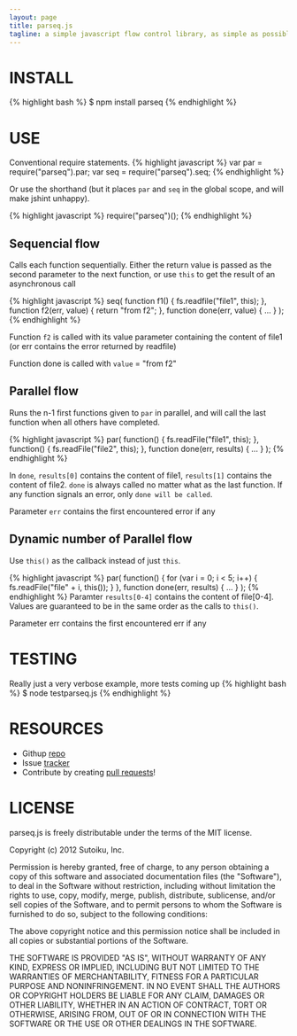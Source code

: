 ```yaml
---
layout: page
title: parseq.js
tagline: a simple javascript flow control library, as simple as possible, but no simpler.
---
```

# INSTALL
{% highlight bash %}
$ npm install parseq
{% endhighlight %}

# USE

Conventional require statements.
{% highlight javascript %}
var par = require("parseq").par;
var seq = require("parseq").seq;
{% endhighlight %}

Or use the shorthand (but it places `par` and `seq` in the global scope, and will make jshint unhappy).

{% highlight javascript %}
require("parseq")();
{% endhighlight %}

## Sequencial flow
Calls each function sequentially.  Either the return value is passed as the second parameter to the next function, or
use `this` to get the result of an asynchronous call

{% highlight javascript %}
seq(
  function f1() {
    fs.readfile("file1", this);
  }, function f2(err, value) {
    return "from f2";
  }, function done(err, value) {
    ...
  }
);
{% endhighlight %}

Function `f2` is called with its value parameter containing the content of file1 (or err contains the error returned by readfile)

Function done is called with `value` = "from f2"

## Parallel flow

Runs the n-1 first functions given to `par` in parallel, and will call the last function when all others have completed.

{% highlight javascript %}
par(
  function() {
    fs.readFile("file1", this);
  },
  function() {
    fs.readFile("file2", this);
  },
  function done(err, results) {
    ...
  }
);
{% endhighlight %}

In `done`, `results[0]` contains the content of file1, `results[1]` contains the content of file2. `done` is always called no matter what as the last function.  If any function signals an error, only `done will be called`.

Parameter `err` contains the first encountered error if any

## Dynamic number of Parallel flow

Use `this()` as the callback instead of just `this`.

{% highlight javascript %}
par(
  function() {
    for (var i = 0; i < 5; i++) {
      fs.readFile("file" + i, this());
    }
  },
  function done(err, results) {
    ...
  }
);
{% endhighlight %}
Paramter `results[0-4]` contains the content of file[0-4].  Values are guaranteed to be in the same order as the calls to `this()`.

Parameter err contains the first encountered err if any


# TESTING
Really just a very verbose example, more tests coming up
{% highlight bash %}
$ node testparseq.js
{% endhighlight %}

# RESOURCES
* Githup [repo](https://github.com/sutoiku/parseq)
* Issue [tracker](https://github.com/sutoiku/parseq/issues)
* Contribute by creating [pull requests](https://github.com/sutoiku/parseq/pulls)!

# LICENSE
parseq.js is freely distributable under the terms of the MIT license.

Copyright (c) 2012 Sutoiku, Inc.

Permission is hereby granted, free of charge, to any person obtaining a copy of this software and associated
documentation files (the "Software"), to deal in the Software without restriction, including without limitation the
rights to use, copy, modify, merge, publish, distribute, sublicense, and/or sell copies of the Software, and to permit
persons to whom the Software is furnished to do so, subject to the following conditions:

The above copyright notice and this permission notice shall be included in all copies or substantial portions of the
Software.

THE SOFTWARE IS PROVIDED "AS IS", WITHOUT WARRANTY OF ANY KIND, EXPRESS OR IMPLIED, INCLUDING BUT NOT LIMITED TO THE
WARRANTIES OF MERCHANTABILITY, FITNESS FOR A PARTICULAR PURPOSE AND NONINFRINGEMENT. IN NO EVENT SHALL THE AUTHORS OR
COPYRIGHT HOLDERS BE LIABLE FOR ANY CLAIM, DAMAGES OR OTHER LIABILITY, WHETHER IN AN ACTION OF CONTRACT, TORT OR
OTHERWISE, ARISING FROM, OUT OF OR IN CONNECTION WITH THE SOFTWARE OR THE USE OR OTHER DEALINGS IN THE SOFTWARE.